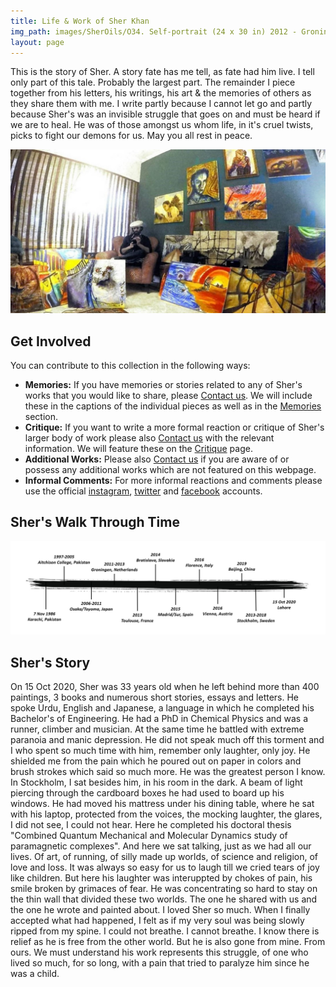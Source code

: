 ```yaml
---
title: Life & Work of Sher Khan
img_path: images/SherOils/O34. Self-portrait (24 x 30 in) 2012 - Groningen.jpg
layout: page
---
```


This is the story of Sher. A story fate has me tell, as fate had him live. I tell only part of this tale. Probably the largest part. The remainder I piece together from his letters, his writings, his art & the memories of others as they share them with me. I write partly because I cannot let go and partly because Sher's was an invisible struggle that goes on and must be heard if we are to heal. He was of those amongst us whom life, in it's cruel twists, picks to fight our demons for us. May you all rest in peace.

<p></p>

<img src="/images/Webpage/sher_studio2.jpg" />

<p></p>

## Get Involved

You can contribute to this collection in the following ways:
- **Memories:** If you have memories or stories related to any of Sher's works that you would like to share, please [Contact us](/contact). We will include these in the captions of the individual pieces as well as in the [Memories](/memories) section.
- **Critique:** If you want to write a more formal reaction or critique of Sher's larger body of work please also [Contact us](/contact) with the relevant information. We will feature these on the [Critique](/critique) page.
- **Additional Works:** Please also [Contact us](/contact) if you are aware of or possess any additional works which are not featured on this webpage. 
- **Informal Comments:** For more informal reactions and comments please use the official [instagram](https://www.instagram.com/sherslifework/), [twitter](https://twitter.com/sherslifework) and [facebook](https://www.facebook.com/Sherslifework-107327871176700/?view_public_for=107327871176700) accounts.

## Sher's Walk Through Time

<img src="/images/Webpage/timeline.jpg" />

## Sher's Story

On 15 Oct 2020, Sher was 33 years old when he left behind more than 400 paintings, 3 books and numerous short stories, essays and letters. He spoke Urdu, English and Japanese, a language in which he completed his Bachelor's of Engineering. He had a PhD in Chemical Physics and was a runner, climber and musician. At the same time he battled with extreme paranoia and manic depression. He did not speak much off this torment and I who spent so much time with him, remember only laughter, only joy. He shielded me from the pain which he poured out on paper in colors and brush strokes which said so much more. He was the greatest person I know. In Stockholm, I sat besides him, in his room in the dark. A beam of light piercing through the cardboard boxes he had used to board up his windows. He had moved his mattress under his dining table, where he sat with his laptop, protected from the voices, the mocking laughter, the glares, I did not see, I could not hear. Here he completed his doctoral thesis "Combined Quantum Mechanical and Molecular Dynamics study of paramagnetic complexes". And here we sat talking, just as we had all our lives. Of art, of running, of silly made up worlds, of science and religion, of love and loss. It was always so easy for us to laugh till we cried tears of joy like children. But here his laughter was interuppted by chokes of pain, his smile broken by grimaces of fear. He was concentrating so hard to stay on the thin wall that divided these two worlds. The one he shared with us and the one he wrote and painted about. I loved Sher so much. When I finally accepted what had happened, I felt as if my very soul was being slowly ripped from my spine. I could not breathe. I cannot breathe. I know there is relief as he is free from the other world. But he is also gone from mine. From ours. We must understand his work represents this struggle, of one who lived so much, for so long, with a pain that tried to paralyze him since he was a child.   
